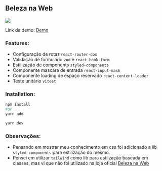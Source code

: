 ## Beleza na Web

![](https://res.cloudinary.com/beleza-na-web/image/upload/f_svg,fl_progressive,q_auto:eco/v1/blz/assets-store/0.0.420/images/store/1/logo.svg)

Link da demo: [Demo](https://test-front-blz.vercel.app/)

### Features:
- Configuração de rotas `react-router-dom`
- Validação de formulario `zod` e `react-hook-form`
- Estilização de components `styled-components`
- Componente mascara de entrada `react-input-mask`
- Componente loading de espaço reservado `react-content-loader`
- Teste unitário `vitest`

### Installation:

```sh
npm install
#or
yarn add
```

```sh
yarn dev
```

### Observações: 

- Pensando em mostrar meu conhecimento em css foi adicionado a lib `styled-components` para estilização do mesmo.
- Pensei em utilizar `tailwind` como lib para estilzação baseada em classes, mas vi que não foi utilizado na loja oficial [Beleza na Web](https://belezanaweb.com.br)
